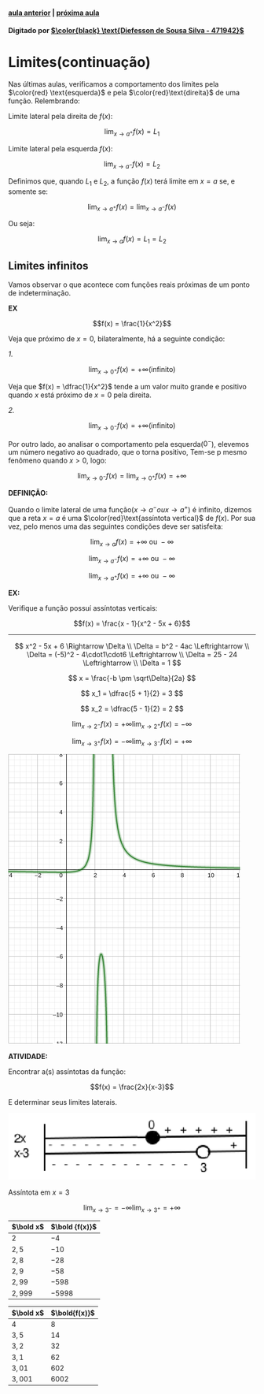 ﻿#### [aula anterior](./03-09-19-limites-e-derrivadas.html) |  [próxima aula](./10-09-19-calculos-usando-propriedades-dos-limites.html)

#### Digitado por [$\color{black} \text{Diefesson de Sousa Silva - 471942}$](mailto://diefesson.so@gmail.com)

# Limites(continuação)

Nas últimas aulas, verificamos a comportamento dos limites pela $\color{red} \text{esquerda}$ e pela $\color{red}\text{direita}$ de uma função. Relembrando:

Limite lateral pela direita de $f(x)$:

$$\lim_{x \rightarrow a^+}f(x) = L_1$$

Limite lateral pela esquerda $f(x)$:

$$\lim_{x \rightarrow a^-}f(x) = L_2$$

Definimos que, quando $L_1$ e $L_2$, a função $f(x)$ terá limite em $x = a$ se, e somente se:

$$\lim_{x \rightarrow a^+}f(x) = \lim_{x \rightarrow a^-}f(x)$$

Ou seja:

$$\lim_{x \rightarrow a}f(x) = L_1 = L_2$$

## Limites infinitos

Vamos observar o que acontece com funções reais próximas de um ponto de indeterminação.

**EX**

$$f(x) = \frac{1}{x^2}$$

Veja que próximo de $x = 0$, bilateralmente, há a seguinte condição:

*1.*

$$\lim_{x \rightarrow 0^+}f(x) = +\infty (\text{infinito})$$

Veja que $f(x) = \dfrac{1}{x^2}$ tende a um valor muito grande e positivo quando $x$ está próximo de $x = 0$ pela direita.

*2.*

$$\lim_{x \rightarrow 0^-}f(x) = +\infty(\text{infinito})$$

Por outro lado, ao analisar o comportamento pela esquerda($0^-$), elevemos um número negativo ao quadrado, que o torna positivo, Tem-se p mesmo fenômeno quando $x > 0$, logo:

$$\lim_{x \rightarrow 0^-}f(x) = \lim_{x \rightarrow 0^+}f(x) = +\infty$$

**DEFINIÇÃO:**

Quando o limite lateral de uma função($x \rightarrow a^- ou x \rightarrow a^+$) é infinito, dizemos que a reta $x = a$ é uma $\color{red}\text{assíntota vertical}$ de $f(x)$. Por sua vez, pelo menos uma das seguintes condições deve ser satisfeita:

$$\lim_{x \rightarrow a}f(x) = +\infty \text{ ou } -\infty$$

$$\lim_{x \rightarrow a^-}f(x) = +\infty \text{ ou } -\infty$$

$$\lim_{x \rightarrow a^+}f(x) = +\infty \text{ ou } -\infty$$

**EX:**

Verifique a função possuí assíntotas verticais:

$$f(x) = \frac{x - 1}{x^2 - 5x + 6}$$

---

$$
x^2 - 5x + 6 \Rightarrow \Delta \\
\Delta = b^2 - 4ac \Leftrightarrow \\
\Delta = (-5)^2 - 4\cdot1\cdot6 \Leftrightarrow \\
\Delta = 25 - 24 \Leftrightarrow \\
\Delta = 1
$$

$$
x = \frac{-b \pm \sqrt\Delta}{2a}
$$

$$
x_1 = \dfrac{5 + 1}{2} = 3
$$

$$
x_2 = \dfrac{5 - 1}{2} = 2
$$

$$
\lim_{x \rightarrow 2^-} f(x) = + \infty
\lim_{x \rightarrow 2^+} f(x) = - \infty
$$

$$
\lim_{x \rightarrow 3^+} f(x) = - \infty
\lim_{x \rightarrow 3^-} f(x) = + \infty
$$

![função 2](./img/funcao-2.png)

**ATIVIDADE:**

Encontrar a(s) assíntotas da função:

$$f(x) = \frac{2x}{x-3}$$

E determinar seus limites laterais.

![gráfico 1](./img/grafico-1.png)

Assíntota em $x = 3$

$$\lim_{x \rightarrow 3^-} = -\infty \lim_{x \rightarrow 3^+} = +\infty$$

$\bold x$ | $\bold {f(x)}$
-|-
$2$     | $-4$
$2,5$   | $-10$
$2,8$   | $-28$
$2,9$   | $-58$
$2,99$  | $-598$
$2,999$ | $-5998$

$\bold x$ | $\bold{f(x)}$
-|-
$4$     | $8$
$3,5$   | $14$
$3,2$   | $32$
$3,1$   | $62$
$3,01$  | $602$
$3,001$ | $6002$
